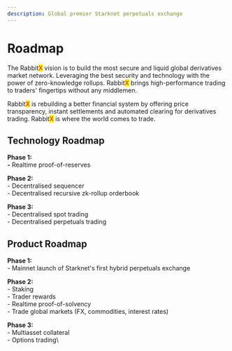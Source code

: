 ```yaml
---
description: Global premier Starknet perpetuals exchange
---
```


# Roadmap

The Rabbit<mark style="color:red;">X</mark> vision is to build the most secure and liquid global derivatives market network. Leveraging the best security and technology with the power of zero-knowledge rollups. Rabbit<mark style="color:red;">X</mark> brings high-performance trading to traders' fingertips without any middlemen.

Rabbit<mark style="color:red;">X</mark> is rebuilding a better financial system by offering price transparency, instant settlements and automated clearing for derivatives trading. Rabbit<mark style="color:red;">X</mark> is where the world comes to trade.



## Technology Roadmap

**Phase 1:**\
**-** Realtime proof-of-reserves

**Phase 2:**\
\- Decentralised sequencer\
\- Decentralised recursive zk-rollup orderbook

**Phase 3:**\
\- Decentralised spot trading\
\- Decentralised perpetuals trading

## Product Roadmap

**Phase 1:**\
\- Mainnet launch of Starknet's first hybrid perpetuals exchange

**Phase 2:**\
\- Staking\
\- Trader rewards\
\- Realtime proof-of-solvency\
\- Trade global markets (FX, commodities, interest rates)

**Phase 3:**\
\- Multiasset collateral\
\- Options trading\
